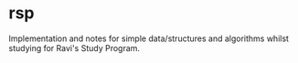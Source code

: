 # rsp
Implementation and notes for simple data/structures and algorithms whilst studying for Ravi's Study Program.
